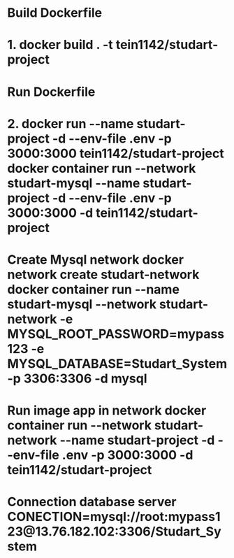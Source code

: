 <h1>Build Dockerfile<h1>
1. docker build . -t tein1142/studart-project
<h1>Run Dockerfile<h1>
2. docker run --name studart-project -d --env-file .env -p 3000:3000 tein1142/studart-project
docker container run --network studart-mysql --name studart-project -d --env-file .env -p 3000:3000 -d tein1142/studart-project

<h1>Create Mysql network
docker network create studart-network  
docker container run --name studart-mysql --network studart-network -e MYSQL_ROOT_PASSWORD=mypass123 -e MYSQL_DATABASE=Studart_System -p 3306:3306 -d mysql

<h1>Run image app in network
docker container run --network studart-network --name studart-project -d --env-file .env -p 3000:3000 -d tein1142/studart-project

<h1>Connection database server
CONECTION=mysql://root:mypass123@13.76.182.102:3306/Studart_System